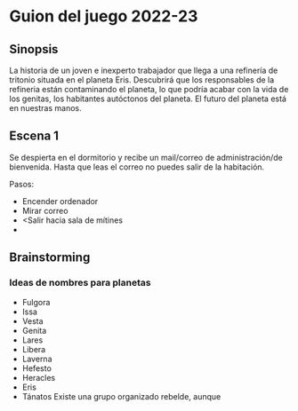 # Guion del juego 2022-23

## Sinopsis

La historia de un joven e inexperto trabajador que llega a una refinería de tritonio situada en el planeta Eris. Descubrirá que los responsables de la refineria están contaminando el planeta, lo que podría acabar con la vida de los genitas, los habitantes autóctonos del planeta. El futuro del planeta está en nuestras manos.

## Escena 1

Se despierta en el dormitorio y recibe un mail/correo de administración/de bienvenida. Hasta que leas el correo no puedes salir de la habitación.

Pasos:

- Encender ordenador
- Mirar correo
- <Salir hacia sala de mítines
- 


## Brainstorming

### Ideas de nombres para planetas

- Fulgora
- Issa
- Vesta
- Genita
- Lares
- Libera
- Laverna
- Hefesto
- Heracles
- Eris
- Tánatos
Existe una grupo organizado rebelde, aunque
